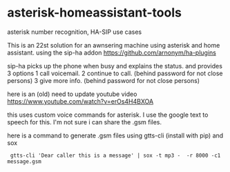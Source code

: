 # asterisk-homeassistant-tools
asterisk number recognition, HA-SIP use cases

This is an 22st solution for an awnsering machine using asterisk and home assistant.
using the sip-ha addon https://github.com/arnonym/ha-plugins

sip-ha picks up the phone when busy and explains the status.
and provides 3 options
1 call voicemail.
2 continue to call. (behind password for not close persons)
3 give more info. (behind password for not close persons)


here is an (old) need to update youtube video https://www.youtube.com/watch?v=erOs4H4BXOA




this uses custom voice commands for asterisk. I use the google text to speech for this. I'm not sure i can share the .gsm files. 

here is a command to generate .gsm files using  gtts-cli (install with pip) and sox
```
 gtts-cli 'Dear caller this is a message' | sox -t mp3 -  -r 8000 -c1 message.gsm
```
